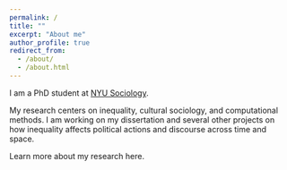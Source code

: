 ```yaml
---
permalink: /
title: ""
excerpt: "About me"
author_profile: true
redirect_from: 
  - /about/
  - /about.html
---
```


I am a PhD student at [NYU Sociology](https://as.nyu.edu/sociology.html).  

My research centers on inequality, cultural sociology, and computational methods. I am working on my dissertation and several other projects on how inequality affects political actions and discourse across time and space.  

Learn more about my research here.
